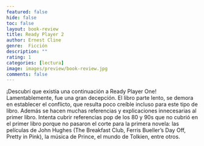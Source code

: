 ```yaml
---
featured: false
hide: false
toc: false
layout: book-review
title: Ready Player 2
author: Ernest Cline
genre:  Ficción
description: ""
rating: 1
categories: [lectura]
image: images/preview/book-review.jpg
comments: false
---
```

¡Descubrí que existía una continuación a Ready Player One! Lamentablemente, fue una gran decepción. El libro parte lento, se demora en establecer el conflicto, que resulta poco creíble incluso para este tipo de libro. Además se hacen muchas referencias y explicaciones innecesarias al primer libro. Intenta cubrir referencias pop de los 80 y 90s que no cubrió en el primer libro porque no pasaron el corte para la primera novela: las películas de John Hughes (The Breakfast Club, Ferris Bueller’s Day Off, Pretty in Pink), la música de Prince, el mundo de Tolkien, entre otros.
